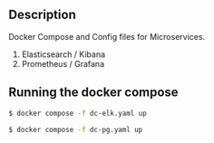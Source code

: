 ## Description

Docker Compose and Config files for Microservices.

1. Elasticsearch / Kibana
2. Prometheus / Grafana

## Running the docker compose

```bash
$ docker compose -f dc-elk.yaml up

$ docker compose -f dc-pg.yaml up